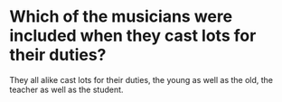 # Which of the musicians were included when they cast lots for their duties?

They all alike cast lots for their duties, the young as well as the old, the teacher as well as the student.
